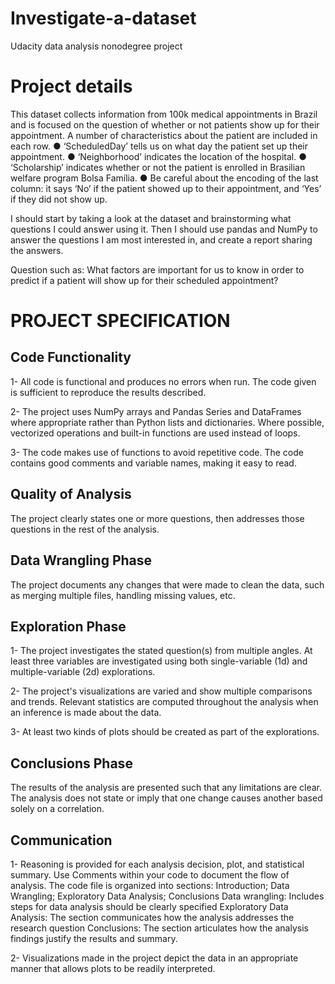 # Investigate-a-dataset
Udacity data analysis nonodegree project
# Project details
This dataset collects information from 100k medical appointments in Brazil and is focused on the question of whether or not patients show up for their appointment. A number of characteristics about the patient are included in each row. ● ‘ScheduledDay’ tells us on what day the patient set up their appointment. ● ‘Neighborhood’ indicates the location of the hospital. ● ‘Scholarship’ indicates whether or not the patient is enrolled in Brasilian welfare program Bolsa Família. ● Be careful about the encoding of the last column: it says ‘No’ if the patient showed up to their appointment, and ‘Yes’ if they did not show up.

I should start by taking a look at the dataset and brainstorming what questions I could answer using it. Then I should use pandas and NumPy to answer the questions I am most interested in, and create a report sharing the answers. 

Question such as: What factors are important for us to know in order to predict if a patient will show up for their scheduled appointment?
# PROJECT SPECIFICATION
## Code Functionality
1- All code is functional and produces no errors when run. The code given is sufficient to reproduce the results described.

2- The project uses NumPy arrays and Pandas Series and DataFrames where appropriate rather than Python lists and dictionaries. Where possible, vectorized operations and built-in functions are used instead of loops.

3- The code makes use of functions to avoid repetitive code. The code contains good comments and variable names, making it easy to read.
## Quality of Analysis
The project clearly states one or more questions, then addresses those questions in the rest of the analysis.

## Data Wrangling Phase
The project documents any changes that were made to clean the data, such as merging multiple files, handling missing values, etc.

## Exploration Phase
1- The project investigates the stated question(s) from multiple angles. At least three variables are investigated using both single-variable (1d) and multiple-variable (2d) explorations.

2- The project's visualizations are varied and show multiple comparisons and trends. Relevant statistics are computed throughout the analysis when an inference is made about the data.

3- At least two kinds of plots should be created as part of the explorations.

## Conclusions Phase
The results of the analysis are presented such that any limitations are clear. The analysis does not state or imply that one change causes another based solely on a correlation.

## Communication
1- Reasoning is provided for each analysis decision, plot, and statistical summary.
Use Comments within your code to document the flow of analysis.
The code file is organized into sections:
Introduction; Data Wrangling; Exploratory Data Analysis; Conclusions
Data wrangling: Includes steps for data analysis should be clearly specified
Exploratory Data Analysis: The section communicates how the analysis addresses the research question
Conclusions: The section articulates how the analysis findings justify the results and summary.

2- Visualizations made in the project depict the data in an appropriate manner that allows plots to be readily interpreted.
